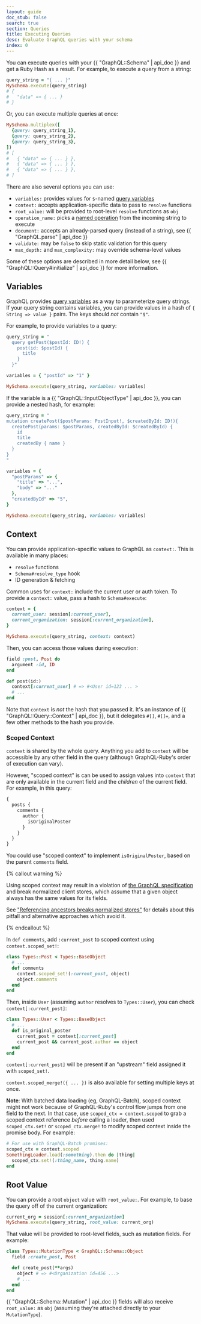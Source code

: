 ```yaml
---
layout: guide
doc_stub: false
search: true
section: Queries
title: Executing Queries
desc: Evaluate GraphQL queries with your schema
index: 0
---
```



You can execute queries with your {{ "GraphQL::Schema" | api_doc }} and get a Ruby Hash as a result. For example, to execute a query from a string:

```ruby
query_string = "{ ... }"
MySchema.execute(query_string)
# {
#   "data" => { ... }
# }
```

Or, you can execute multiple queries at once:

```ruby
MySchema.multiplex([
  {query: query_string_1},
  {query: query_string_2},
  {query: query_string_3},
])
# [
#   { "data" => { ... } },
#   { "data" => { ... } },
#   { "data" => { ... } },
# ]
```

There are also several options you can use:

- `variables:` provides values for `$`-named [query variables](https://graphql.org/learn/queries/#variables)
- `context:` accepts application-specific data to pass to `resolve` functions
- `root_value:` will be provided to root-level `resolve` functions as `obj`
- `operation_name:` picks a [named operation](https://graphql.org/learn/queries/#operation-name) from the incoming string to execute
- `document:` accepts an already-parsed query (instead of a string), see {{ "GraphQL.parse" | api_doc }}
- `validate:` may be `false` to skip static validation for this query
- `max_depth:` and `max_complexity:` may override schema-level values

Some of these options are described in more detail below, see {{ "GraphQL::Query#initialize" | api_doc }} for more information.

## Variables

GraphQL provides [query variables](https://graphql.org/learn/queries/#variables) as a way to parameterize query strings. If your query string contains variables, you can provide values in a hash of `{ String => value }` pairs. The keys should _not_ contain `"$"`.

For example, to provide variables to a query:

```ruby
query_string = "
  query getPost($postId: ID!) {
    post(id: $postId) {
      title
    }
  }"

variables = { "postId" => "1" }

MySchema.execute(query_string, variables: variables)
```

If the variable is a {{ "GraphQL::InputObjectType" | api_doc }}, you can provide a nested hash, for example:

```ruby
query_string = "
mutation createPost($postParams: PostInput!, $createdById: ID!){
  createPost(params: $postParams, createdById: $createdById) {
    id
    title
    createdBy { name }
  }
}
"

variables = {
  "postParams" => {
    "title" => "...",
    "body" => "..."
  },
  "createdById" => "5",
}

MySchema.execute(query_string, variables: variables)
```

## Context

You can provide application-specific values to GraphQL as `context:`. This is available in many places:

- `resolve` functions
- `Schema#resolve_type` hook
- ID generation & fetching

Common uses for `context:` include the current user or auth token. To provide a `context:` value, pass a hash to `Schema#execute`:

```ruby
context = {
  current_user: session[:current_user],
  current_organization: session[:current_organization],
}

MySchema.execute(query_string, context: context)
```

Then, you can access those values during execution:

```ruby
field :post, Post do
  argument :id, ID
end

def post(id:)
  context[:current_user] # => #<User id=123 ... >
  # ...
end
```

Note that `context` is _not_ the hash that you passed it. It's an instance of {{ "GraphQL::Query::Context" | api_doc }}, but it delegates `#[]`, `#[]=`, and a few other methods to the hash you provide.

### Scoped Context

`context` is shared by the whole query. Anything you add to `context` will be accessible by any other field in the query (although GraphQL-Ruby's order of execution can vary).

However, "scoped context" is can be used to assign values into `context` that are only available in the current field and the _children_ of the current field. For example, in this query:

```graphql
{
  posts {
    comments {
      author {
        isOriginalPoster
      }
    }
  }
}
```

You could use "scoped context" to implement `isOriginalPoster`, based on the parent `comments` field.

{% callout warning %}

Using scoped context may result in a violation of [the GraphQL specification](https://spec.graphql.org/draft/#sel-EABDLDFAACHAo3V) and
break normalized client stores, which assume that a given object always
has the same values for its fields.

See ["Referencing ancestors breaks normalized stores"](https://benjie.dev/graphql/ancestors#breaks-normalized-stores)
for details about this pitfall and alternative approaches which avoid it.

{% endcallout %}

In `def comments`, add `:current_post` to scoped context using `context.scoped_set!`:

```ruby
class Types::Post < Types::BaseObject
  # ...
  def comments
    context.scoped_set!(:current_post, object)
    object.comments
  end
end
```

Then, inside `User` (assuming `author` resolves to `Types::User`), you can check `context[:current_post]`:

```ruby
class Types::User < Types::BaseObject
  # ...
  def is_original_poster
    current_post = context[:current_post]
    current_post && current_post.author == object
  end
end
```

`context[:current_post]` will be present if an "upstream" field assigned it with `scoped_set!`.

`context.scoped_merge!({ ... })` is also available for setting multiple keys at once.

**Note**: With batched data loading (eg, GraphQL-Batch), scoped context might not work because of GraphQL-Ruby's control flow jumps from one field to the next. In that case, use `scoped_ctx = context.scoped` to grab a scoped context reference _before_ calling a loader, then used `scoped_ctx.set!` or `scoped_ctx.merge!` to modify scoped context inside the promise body. For example:

```ruby
# For use with GraphQL-Batch promises:
scoped_ctx = context.scoped
SomethingLoader.load(:something).then do |thing|
  scoped_ctx.set!(:thing_name, thing.name)
end
```

## Root Value

You can provide a root `object` value with `root_value:`. For example, to base the query off of the current organization:

```ruby
current_org = session[:current_organization]
MySchema.execute(query_string, root_value: current_org)
```

That value will be provided to root-level fields, such as mutation fields. For example:

```ruby
class Types::MutationType < GraphQL::Schema::Object
  field :create_post, Post

  def create_post(**args)
    object # => #<Organization id=456 ...>
    # ...
  end
end
```

{{ "GraphQL::Schema::Mutation" | api_doc }} fields will also receive `root_value:` as `obj` (assuming they're attached directly to your `MutationType`).
